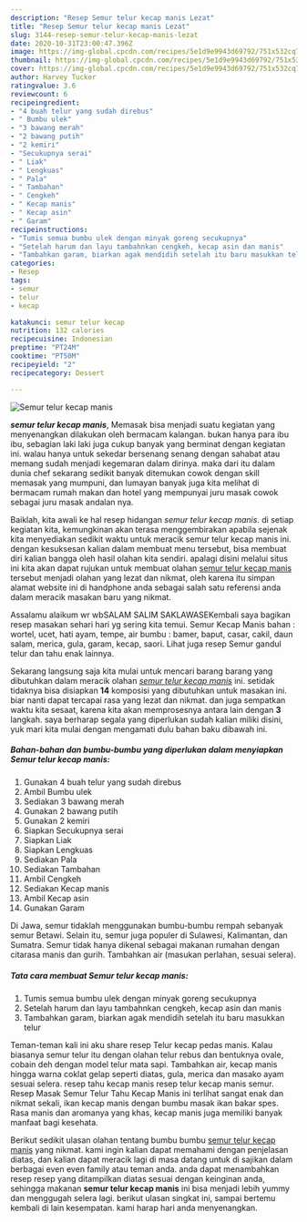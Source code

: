 ```yaml
---
description: "Resep Semur telur kecap manis Lezat"
title: "Resep Semur telur kecap manis Lezat"
slug: 3144-resep-semur-telur-kecap-manis-lezat
date: 2020-10-31T23:00:47.396Z
image: https://img-global.cpcdn.com/recipes/5e1d9e9943d69792/751x532cq70/semur-telur-kecap-manis-foto-resep-utama.jpg
thumbnail: https://img-global.cpcdn.com/recipes/5e1d9e9943d69792/751x532cq70/semur-telur-kecap-manis-foto-resep-utama.jpg
cover: https://img-global.cpcdn.com/recipes/5e1d9e9943d69792/751x532cq70/semur-telur-kecap-manis-foto-resep-utama.jpg
author: Harvey Tucker
ratingvalue: 3.6
reviewcount: 6
recipeingredient:
- "4 buah telur yang sudah direbus"
- " Bumbu ulek"
- "3 bawang merah"
- "2 bawang putih"
- "2 kemiri"
- "Secukupnya serai"
- " Liak"
- " Lengkuas"
- " Pala"
- " Tambahan"
- " Cengkeh"
- " Kecap manis"
- " Kecap asin"
- " Garam"
recipeinstructions:
- "Tumis semua bumbu ulek dengan minyak goreng secukupnya"
- "Setelah harum dan layu tambahnkan cengkeh, kecap asin dan manis"
- "Tambahkan garam, biarkan agak mendidih setelah itu baru masukkan telur"
categories:
- Resep
tags:
- semur
- telur
- kecap

katakunci: semur telur kecap 
nutrition: 132 calories
recipecuisine: Indonesian
preptime: "PT24M"
cooktime: "PT50M"
recipeyield: "2"
recipecategory: Dessert

---
```



![Semur telur kecap manis](https://img-global.cpcdn.com/recipes/5e1d9e9943d69792/751x532cq70/semur-telur-kecap-manis-foto-resep-utama.jpg)

<b><i>semur telur kecap manis</i></b>, Memasak bisa menjadi suatu kegiatan yang menyenangkan dilakukan oleh bermacam kalangan. bukan hanya para ibu ibu, sebagian laki laki juga cukup banyak yang berminat dengan kegiatan ini. walau hanya untuk sekedar bersenang senang dengan sahabat atau memang sudah menjadi kegemaran dalam dirinya. maka dari itu dalam dunia chef sekarang sedikit banyak ditemukan cowok dengan skill memasak yang mumpuni, dan lumayan banyak juga kita melihat di bermacam rumah makan dan hotel yang mempunyai juru masak cowok sebagai juru masak andalan nya.

Baiklah, kita awali ke hal resep hidangan <i>semur telur kecap manis</i>. di setiap kegiatan kita, kemungkinan akan terasa menggembirakan apabila sejenak kita menyediakan sedikit waktu untuk meracik semur telur kecap manis ini. dengan kesuksesan kalian dalam membuat menu tersebut, bisa membuat diri kalian bangga oleh hasil olahan kita sendiri. apalagi disini melalui situs ini kita akan dapat rujukan untuk membuat olahan <u>semur telur kecap manis</u> tersebut menjadi olahan yang lezat dan nikmat, oleh karena itu simpan alamat website ini di handphone anda sebagai salah satu referensi anda dalam meracik masakan baru yang nikmat.

Assalamu alaikum wr wbSALAM SALIM SAKLAWASEKembali saya bagikan resep masakan sehari hari yg sering kita temui. Semur Kecap Manis bahan : wortel, ucet, hati ayam, tempe, air bumbu : bamer, baput, casar, cakil, daun salam, merica, gula, garam, kecap, saori. Lihat juga resep Semur gandul telur dan tahu enak lainnya.


Sekarang langsung saja kita mulai untuk mencari barang barang yang dibutuhkan dalam meracik olahan <u><i>semur telur kecap manis</i></u> ini. setidak tidaknya bisa disiapkan <b>14</b> komposisi yang dibutuhkan untuk masakan ini. biar nanti dapat tercapai rasa yang lezat dan nikmat. dan juga sempatkan waktu kita sesaat, karena kita akan memprosesnya antara lain dengan <b>3</b> langkah. saya berharap segala yang diperlukan sudah kalian miliki disini, yuk mari kita mulai dengan mengamati dulu bahan baku dibawah ini.

<!--inarticleads1-->

##### Bahan-bahan dan bumbu-bumbu yang diperlukan dalam menyiapkan Semur telur kecap manis:

1. Gunakan 4 buah telur yang sudah direbus
1. Ambil  Bumbu ulek
1. Sediakan 3 bawang merah
1. Gunakan 2 bawang putih
1. Gunakan 2 kemiri
1. Siapkan Secukupnya serai
1. Siapkan  Liak
1. Siapkan  Lengkuas
1. Sediakan  Pala
1. Sediakan  Tambahan
1. Ambil  Cengkeh
1. Sediakan  Kecap manis
1. Ambil  Kecap asin
1. Gunakan  Garam


Di Jawa, semur tidaklah menggunakan bumbu-bumbu rempah sebanyak semur Betawi. Selain itu, semur juga populer di Sulawesi, Kalimantan, dan Sumatra. Semur tidak hanya dikenal sebagai makanan rumahan dengan citarasa manis dan gurih. Tambahkan air (masukan perlahan, sesuai selera). 

<!--inarticleads2-->

##### Tata cara membuat Semur telur kecap manis:

1. Tumis semua bumbu ulek dengan minyak goreng secukupnya
1. Setelah harum dan layu tambahnkan cengkeh, kecap asin dan manis
1. Tambahkan garam, biarkan agak mendidih setelah itu baru masukkan telur


Teman-teman kali ini aku share resep Telur kecap pedas manis. Kalau biasanya semur telur itu dengan olahan telur rebus dan bentuknya ovale, cobain deh dengan model telur mata sapi. Tambahkan air, kecap manis hingga warna coklat gelap seperti diatas, gula, merica dan masako ayam sesuai selera. resep tahu kecap manis resep telur kecap manis semur. Resep Masak Semur Telur Tahu Kecap Manis ini terlihat sangat enak dan nikmat sekali, ikan kecap manis dengan bumbu masak ikan bakar spes. Rasa manis dan aromanya yang khas, kecap manis juga memiliki banyak manfaat bagi kesehata. 

Berikut sedikit ulasan olahan tentang bumbu bumbu <u>semur telur kecap manis</u> yang nikmat. kami ingin kalian dapat memahami dengan penjelasan diatas, dan kalian dapat meracik lagi di masa datang untuk di sajikan dalam berbagai even even family atau teman anda. anda dapat menambahkan resep resep yang ditampilkan diatas sesuai dengan keinginan anda, sehingga makanan <b>semur telur kecap manis</b> ini bisa menjadi lebih yummy dan menggugah selera lagi. berikut ulasan singkat ini, sampai bertemu kembali di lain kesempatan. kami harap hari anda menyenangkan.
